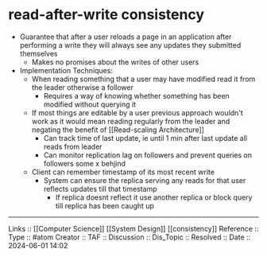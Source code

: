 # read-after-write consistency

- Guarantee that after a user reloads a page in an application after performing a write they will always see any updates they submitted themselves
	- Makes no promises about the writes of other users
- Implementation Techniques:
	- When reading something that a user may have modified read it from the leader otherwise a follower
		- Requires a way of knowing whether something has been modified without querying it
	- If most things are editable by a user previous approach wouldn't work as it would mean reading regularly from the leader and negating the benefit of [[Read-scaling Architecture]]
		- Can track time of last update, ie until 1 min after last update all reads from leader
		- Can monitor replication lag on followers and prevent queries on followers some x behjind
	- Client can remember timestamp of its most recent write
		- System can ensure the replica serving any reads for that user reflects updates till that timestamp
			- If replica doesnt reflect it use another replica or block query till replica has been caught up 
---
Links :: [[Computer Science]] [[System Design]] [[consistency]]
Reference ::
Type :: #atom
Creator ::
TAF ::
Discussion ::
Dis_Topic :: 
Resolved ::
Date :: 2024-06-01 14:02
